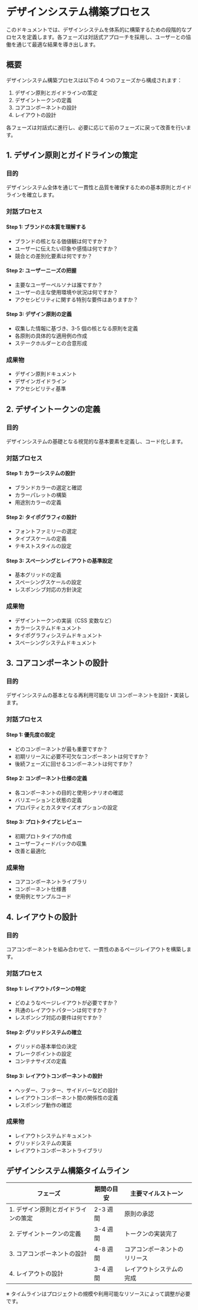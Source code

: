 # デザインシステム構築プロセス

このドキュメントでは、デザインシステムを体系的に構築するための段階的なプロセスを定義します。各フェーズは対話式アプローチを採用し、ユーザーとの協働を通じて最適な結果を導き出します。

## 概要

デザインシステム構築プロセスは以下の 4 つのフェーズから構成されます：

1. デザイン原則とガイドラインの策定
2. デザイントークンの定義
3. コアコンポーネントの設計
4. レイアウトの設計

各フェーズは対話式に進行し、必要に応じて前のフェーズに戻って改善を行います。

## 1. デザイン原則とガイドラインの策定

### 目的

デザインシステム全体を通じて一貫性と品質を確保するための基本原則とガイドラインを確立します。

### 対話プロセス

#### Step 1: ブランドの本質を理解する

- ブランドの核となる価値観は何ですか？
- ユーザーに伝えたい印象や感情は何ですか？
- 競合との差別化要素は何ですか？

#### Step 2: ユーザーニーズの把握

- 主要なユーザーペルソナは誰ですか？
- ユーザーの主な使用環境や状況は何ですか？
- アクセシビリティに関する特別な要件はありますか？

#### Step 3: デザイン原則の定義

- 収集した情報に基づき、3-5 個の核となる原則を定義
- 各原則の具体的な適用例の作成
- ステークホルダーとの合意形成

### 成果物

- デザイン原則ドキュメント
- デザインガイドライン
- アクセシビリティ基準

## 2. デザイントークンの定義

### 目的

デザインシステムの基礎となる視覚的な基本要素を定義し、コード化します。

### 対話プロセス

#### Step 1: カラーシステムの設計

- ブランドカラーの選定と確認
- カラーパレットの構築
- 用途別カラーの定義

#### Step 2: タイポグラフィの設計

- フォントファミリーの選定
- タイプスケールの定義
- テキストスタイルの設定

#### Step 3: スペーシングとレイアウトの基準設定

- 基本グリッドの定義
- スペーシングスケールの設定
- レスポンシブ対応の方針決定

### 成果物

- デザイントークンの実装（CSS 変数など）
- カラーシステムドキュメント
- タイポグラフィシステムドキュメント
- スペーシングシステムドキュメント

## 3. コアコンポーネントの設計

### 目的

デザインシステムの基本となる再利用可能な UI コンポーネントを設計・実装します。

### 対話プロセス

#### Step 1: 優先度の設定

- どのコンポーネントが最も重要ですか？
- 初期リリースに必要不可欠なコンポーネントは何ですか？
- 後続フェーズに回せるコンポーネントは何ですか？

#### Step 2: コンポーネント仕様の定義

- 各コンポーネントの目的と使用シナリオの確認
- バリエーションと状態の定義
- プロパティとカスタマイズオプションの設定

#### Step 3: プロトタイプとレビュー

- 初期プロトタイプの作成
- ユーザーフィードバックの収集
- 改善と最適化

### 成果物

- コアコンポーネントライブラリ
- コンポーネント仕様書
- 使用例とサンプルコード

## 4. レイアウトの設計

### 目的

コアコンポーネントを組み合わせて、一貫性のあるページレイアウトを構築します。

### 対話プロセス

#### Step 1: レイアウトパターンの特定

- どのようなページレイアウトが必要ですか？
- 共通のレイアウトパターンは何ですか？
- レスポンシブ対応の要件は何ですか？

#### Step 2: グリッドシステムの確立

- グリッドの基本単位の決定
- ブレークポイントの設定
- コンテナサイズの定義

#### Step 3: レイアウトコンポーネントの設計

- ヘッダー、フッター、サイドバーなどの設計
- レイアウトコンポーネント間の関係性の定義
- レスポンシブ動作の確認

### 成果物

- レイアウトシステムドキュメント
- グリッドシステムの実装
- レイアウトコンポーネントライブラリ

## デザインシステム構築タイムライン

| フェーズ                            | 期間の目安 | 主要マイルストーン           |
| ----------------------------------- | ---------- | ---------------------------- |
| 1. デザイン原則とガイドラインの策定 | 2-3 週間   | 原則の承認                   |
| 2. デザイントークンの定義           | 3-4 週間   | トークンの実装完了           |
| 3. コアコンポーネントの設計         | 4-8 週間   | コアコンポーネントのリリース |
| 4. レイアウトの設計                 | 3-4 週間   | レイアウトシステムの完成     |

※ タイムラインはプロジェクトの規模や利用可能なリソースによって調整が必要です。
